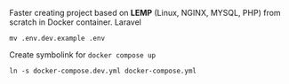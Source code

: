 Faster creating project based on **LEMP** (Linux, NGINX, MYSQL, PHP) from scratch in Docker container. Laravel

```text
mv .env.dev.example .env
```

Create symbolink for ``docker compose up ``
```text
ln -s docker-compose.dev.yml docker-compose.yml
```